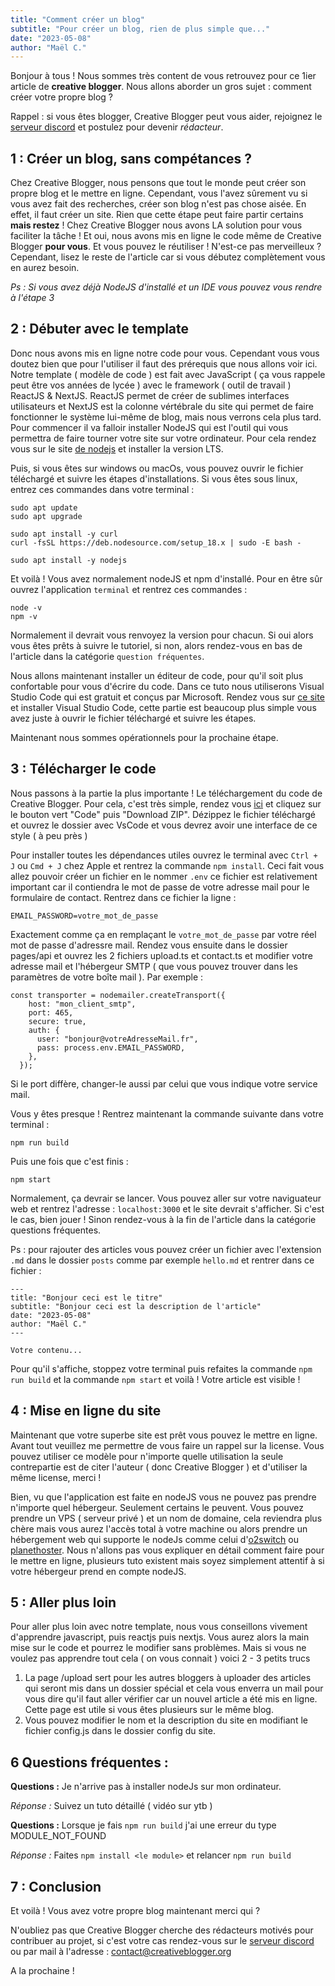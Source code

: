 ```yaml
---
title: "Comment créer un blog"
subtitle: "Pour créer un blog, rien de plus simple que..."
date: "2023-05-08"
author: "Maël C."
---
```


Bonjour à tous ! Nous sommes très content de vous retrouvez pour ce 1ier article de **creative blogger**. Nous allons aborder un gros sujet : comment créer votre propre blog ?

Rappel : si vous êtes blogger, Creative Blogger peut vous aider, rejoignez le [serveur discord](https://discord.gg/uT8zVVn6rQ) et postulez pour devenir _rédacteur_.

## 1 : Créer un blog, sans compétances ?

Chez Creative Blogger, nous pensons que tout le monde peut créer son propre blog et le mettre en ligne. Cependant, vous l'avez sûrement vu si vous avez fait des recherches, créer son blog n'est pas chose aisée. En effet, il faut créer un site. Rien que cette étape peut faire partir certains **mais restez** ! Chez Creative Blogger nous avons LA solution pour vous faciliter la tâche ! Et oui, nous avons mis en ligne le code même de Creative Blogger **pour vous**. Et vous pouvez le réutiliser ! N'est-ce pas merveilleux ? Cependant, lisez le reste de l'article car si vous débutez complètement vous en aurez besoin.

_Ps : Si vous avez déjà NodeJS d'installé et un IDE vous pouvez vous rendre à l'étape 3_

## 2 : Débuter avec le template

Donc nous avons mis en ligne notre code pour vous. Cependant vous vous doutez bien que pour l'utiliser il faut des prérequis que nous allons voir ici. Notre template ( modèle de code ) est fait avec JavaScript ( ça vous rappele peut être vos années de lycée ) avec le framework ( outil de travail ) ReactJS & NextJS. ReactJS permet de créer de sublimes interfaces utilisateurs et NextJS est la colonne vértébrale du site qui permet de faire fonctionner le système lui-même de blog, mais nous verrons cela plus tard. Pour commencer il va falloir installer NodeJS qui est l'outil qui vous permettra de faire tourner votre site sur votre ordinateur. Pour cela rendez vous sur le site [de nodejs](https://nodejs.org/fr) et installer la version LTS.

Puis, si vous êtes sur windows ou macOs, vous pouvez ouvrir le fichier téléchargé et suivre les étapes d'installations. Si vous êtes sous linux, entrez ces commandes dans votre terminal :

```
sudo apt update
sudo apt upgrade

sudo apt install -y curl
curl -fsSL https://deb.nodesource.com/setup_18.x | sudo -E bash -

sudo apt install -y nodejs
```

Et voilà ! Vous avez normalement nodeJS et npm d'installé. Pour en être sûr ouvrez l'application `terminal` et rentrez ces commandes :

```
node -v
npm -v
```

Normalement il devrait vous renvoyez la version pour chacun. Si oui alors vous êtes prêts à suivre le tutoriel, si non, alors rendez-vous en bas de l'article dans la catégorie `question fréquentes`.

Nous allons maintenant installer un éditeur de code, pour qu'il soit plus confortable pour vous d'écrire du code. Dans ce tuto nous utiliserons Visual Studio Code qui est gratuit et conçus par Microsoft. Rendez vous sur [ce site](https://code.visualstudio.com/) et installer Visual Studio Code, cette partie est beaucoup plus simple vous avez juste à ouvrir le fichier téléchargé et suivre les étapes.

Maintenant nous sommes opérationnels pour la prochaine étape.

## 3 : Télécharger le code

Nous passons à la partie la plus importante ! Le téléchargement du code de Creative Blogger. Pour cela, c'est très simple, rendez vous [ici](https://github.com/MaelDevFr/creative-blogger) et cliquez sur le bouton vert "Code" puis "Download ZIP". Dézippez le fichier téléchargé et ouvrez le dossier avec VsCode et vous devrez avoir une interface de ce style ( à peu près )

Pour installer toutes les dépendances utiles ouvrez le terminal avec `Ctrl + J` ou `Cmd + J` chez Apple et rentrez la commande `npm install`. Ceci fait vous allez pouvoir créer un fichier en le nommer `.env` ce fichier est relativement important car il contiendra le mot de passe de votre adresse mail pour le formulaire de contact. Rentrez dans ce fichier la ligne :

```
EMAIL_PASSWORD=votre_mot_de_passe
```

Exactement comme ça en remplaçant le `votre_mot_de_passe` par votre réel mot de passe d'adressre mail. Rendez vous ensuite dans le dossier pages/api et ouvrez les 2 fichiers upload.ts et contact.ts et modifier votre adresse mail et l'hébergeur SMTP ( que vous pouvez trouver dans les paramètres de votre boîte mail ). Par exemple :

```
const transporter = nodemailer.createTransport({
    host: "mon_client_smtp",
    port: 465,
    secure: true,
    auth: {
      user: "bonjour@votreAdresseMail.fr",
      pass: process.env.EMAIL_PASSWORD,
    },
  });
```

Si le port diffère, changer-le aussi par celui que vous indique votre service mail.

Vous y êtes presque ! Rentrez maintenant la commande suivante dans votre terminal :

```
npm run build
```

Puis une fois que c'est finis :

```
npm start
```

Normalement, ça devrair se lancer. Vous pouvez aller sur votre naviguateur web et rentrez l'adresse : `localhost:3000` et le site devrait s'afficher. Si c'est le cas, bien jouer ! Sinon rendez-vous à la fin de l'article dans la catégorie questions fréquentes.

Ps : pour rajouter des articles vous pouvez créer un fichier avec l'extension `.md` dans le dossier `posts` comme par exemple `hello.md` et rentrer dans ce fichier :

```
---
title: "Bonjour ceci est le titre"
subtitle: "Bonjour ceci est la description de l'article"
date: "2023-05-08"
author: "Maël C."
---

Votre contenu...
```

Pour qu'il s'affiche, stoppez votre terminal puis refaites la commande `npm run build` et la commande `npm start` et voilà ! Votre article est visible !

## 4 : Mise en ligne du site

Maintenant que votre superbe site est prêt vous pouvez le mettre en ligne. Avant tout veuillez me permettre de vous faire un rappel sur la license. Vous pouvez utiliser ce modèle pour n'importe quelle utilisation la seule contrepartie est de citer l'auteur ( donc Creative Blogger ) et d'utiliser la même license, merci !

Bien, vu que l'application est faite en nodeJS vous ne pouvez pas prendre n'importe quel hébergeur. Seulement certains le peuvent. Vous pouvez prendre un VPS ( serveur privé ) et un nom de domaine, cela reviendra plus chère mais vous aurez l'accès total à votre machine ou alors prendre un hébergement web qui supporte le nodeJs comme celui d'[o2switch](https://www.o2switch.fr/) ou [planethoster](https://www.planethoster.com/fr/Hebergements-World). Nous n'allons pas vous expliquer en détail comment faire pour le mettre en ligne, plusieurs tuto existent mais soyez simplement attentif à si votre hébergeur prend en compte nodeJS.

## 5 : Aller plus loin

Pour aller plus loin avec notre template, nous vous conseillons vivement d'apprendre javascript, puis reactjs puis nextjs. Vous aurez alors la main mise sur le code et pourrez le modifier sans problèmes. Mais si vous ne voulez pas apprendre tout cela ( on vous connait ) voici 2 - 3 petits trucs

1. La page /upload sert pour les autres bloggers à uploader des articles qui seront mis dans un dossier spécial et cela vous enverra un mail pour vous dire qu'il faut aller vérifier car un nouvel article a été mis en ligne. Cette page est utile si vous êtes plusieurs sur le même blog.
2. Vous pouvez modifier le nom et la description du site en modifiant le fichier config.js dans le dossier config du site.

## 6 Questions fréquentes :

**Questions :** Je n'arrive pas à installer nodeJs sur mon ordinateur.

_Réponse :_ Suivez un tuto détaillé ( vidéo sur ytb )

**Questions :** Lorsque je fais `npm run build` j'ai une erreur du type MODULE_NOT_FOUND

_Réponse :_ Faites `npm install <le module>` et relancer `npm run build`

## 7 : Conclusion

Et voilà ! Vous avez votre propre blog maintenant merci qui ?

N'oubliez pas que Creative Blogger cherche des rédacteurs motivés pour contribuer au projet, si c'est votre cas rendez-vous sur le [serveur discord](https://discord.gg/uT8zVVn6rQ) ou par mail à l'adresse : contact@creativeblogger.org

A la prochaine !
